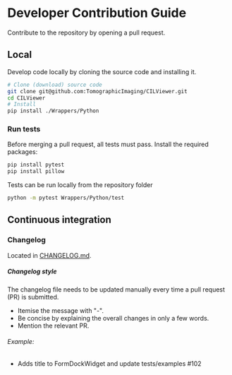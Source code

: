 # Developer Contribution Guide
Contribute to the repository by opening a pull request.

## Local
Develop code locally by cloning the source code and installing it.

```sh
# Clone (download) source code
git clone git@github.com:TomographicImaging/CILViewer.git
cd CILViewer
# Install
pip install ./Wrappers/Python
```

### Run tests
Before merging a pull request, all tests must pass. 
Install the required packages:
```sh
pip install pytest
pip install pillow
```
Tests can be run locally from the repository folder
```sh
python -m pytest Wrappers/Python/test
```

## Continuous integration

### Changelog
Located in [CHANGELOG.md](./CHANGELOG.md).

##### Changelog style
The changelog file needs to be updated manually every time a pull request (PR) is submitted.
- Itemise the message with "-".
- Be concise by explaining the overall changes in only a few words.
- Mention the relevant PR.

###### Example:
- Adds title to FormDockWidget and update tests/examples #102
